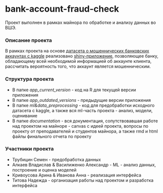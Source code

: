 # bank-account-fraud-check
Проект выполнен в рамках майнора по обработке и анализу данных во ВШЭ.
### Описание проекта
В рамках проекта на основе [датасета о мошеннических банковских аккаунтах с kaggle](https://www.kaggle.com/datasets/sgpjesus/bank-account-fraud-dataset-neurips-2022) реализовано [shiny-приложение](https://team-22.shinyapps.io/project/), позволяющее банку, обладающему всей необходимой информацией об аккаунте клиента, рассчитать вероятность того, что аккаунт является мошенническим.
### Структура проекта
- В папке *app_current_version* - код на R для текущей версии приложения
- В папке *app_outdated_versions* - предыдущие версии приложения
- В папке *ml&data_preprocessing* - код для предобработки исходного датасета с kaggle, а также вся ml-часть проекта - анализ, модели, оценивание
- В папке *documentation* - вся документация, сопутствовавшая работе над проектом на майноре - canvas с идеей проекта, вопросы по проекту от преподавателей и студентов майнора, а также rmd и html файлы финального отчета по проекту
### Участники проекта
- Трубицин Семен - предобработка данных
- Алкаев Владислав & Василиженко Александр - ML - анализ данных, построение и оценка моделей
- Кривоусова Арина & Иванова Анна - реализация интерфейса
- Титова Надежда - организация работы над проектом и разработка интерфейса
